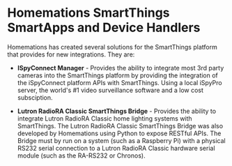 # Homemations SmartThings SmartApps and Device Handlers

Homemations has created several solutions for the SmartThings platform that provides for new integrations.  They are:

- **ISpyConnect Manager** - Provides the ability to integrate most 3rd party cameras into the SmartThings platform by providing the integration of the iSpyConnect platform APIs with SmartThings.  Using a local iSpyPro server, the world's #1 video surveillance software and a low cost subsciption.

- **Lutron RadioRA Classic SmartThings Bridge** - Provides the ability to integrate  Lutron RadioRA Classic home lighting systems with SmartThings. The Lutron RadioRA Classic SmartThings Bridge was also developed by Homemations using Python to expose RESTful APIs. The Bridge must by run on a system (such as a Raspberry Pi) with a physical RS232 serial connection to a Lutron RadioRA Classic hardware serial module (such as the RA-RS232 or Chronos).
